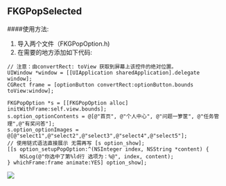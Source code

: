 ## FKGPopSelected

####使用方法:
1. 导入两个文件（FKGPopOption.h)
2. 在需要的地方添加如下代码:
```
// 注意：由convertRect: toView 获取到屏幕上该控件的绝对位置。
UIWindow *window = [[UIApplication sharedApplication].delegate window];
CGRect frame = [optionButton convertRect:optionButton.bounds toView:window];

FKGPopOption *s = [[FKGPopOption alloc] initWithFrame:self.view.bounds];
s.option_optionContents = @[@"首页", @"个人中心", @"问题一箩筐", @"任务管理",@"有奖问答"];
s.option_optionImages = @[@"select1",@"select2",@"select3",@"select4",@"select5"];
// 使用链式语法直接展示 无需再写 [s option_show];
[[s option_setupPopOption:^(NSInteger index, NSString *content) {
    NSLog(@"你选中了第%ld行 选项为：%@", index, content);
} whichFrame:frame animate:YES] option_show];
```
![](http://i1.piimg.com/567571/3cf5ba1693f38c8f.png)
